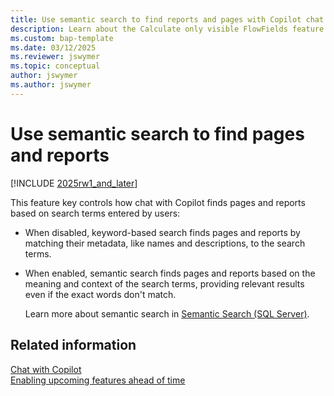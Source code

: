 ```yaml
---
title: Use semantic search to find reports and pages with Copilot chat
description: Learn about the Calculate only visible FlowFields feature key.
ms.custom: bap-template
ms.date: 03/12/2025
ms.reviewer: jswymer
ms.topic: conceptual
author: jswymer
ms.author: jswymer
---
```

# Use semantic search to find pages and reports

[!INCLUDE [2025rw1_and_later](includes/2025rw1_and_later.md)]

This feature key controls how chat with Copilot finds pages and reports based on search terms entered by users:

- When disabled, keyword-based search finds pages and reports by matching their metadata, like names and descriptions, to the search terms.
- When enabled, semantic search finds pages and reports based on the meaning and context of the search terms, providing relevant results even if the exact words don't match.

  Learn more about semantic search in [Semantic Search (SQL Server)](/sql/relational-databases/search/semantic-search-sql-server).

## Related information

[Chat with Copilot](/dynamics365/business-central/chat-with-copilot)  
[Enabling upcoming features ahead of time](/dynamics365/business-central/dev-itpro/administration/feature-management)   

